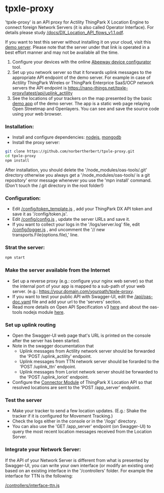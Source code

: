 # tpxle-proxy
'tpxle-proxy' is an API proxy for Actility ThingPark X Location Engine to connect foreign Network Servers (it is also called Operator Interface). For details please study 
[/docs/DX_Location_API_flows_v1.1.pdf](https://github.com/norbertherbert/tpxle-proxy/blob/master/docs/DX_Location_API_flows_v1.1.pdf).

If you want to test this server without installing it on your cloud, visit this [demo server](https://nano-things.net/tpxle-proxy/docs/). Please note that the server under that link is operated in a best effort manner and may not be available all the time.
1. Configure your devices with the online [Abeeway device configurator](https://nano-things.net/abeeway-demo) tool.
1. Set up you network server so that it forwards uplink messages to the appropriate API endpoint of the demo server. For example in case of Actility ThingPark Wireles or ThingPark Enterprice SaaS/OCP network servers the API endpoint is https://nano-things.net/tpxle-proxy/latest/api/uplink_actility
1. See the locations of your trackers on the map presented by the basic [demo app](https://nano-things.net/tpxle-proxy/app) of the demo server. The app is a static web page relaying Open Streetmap and Openlayers. You can see and save the source code using your web browser.

### Installation:
* Install and configure dependencies: 
[nodejs](https://nodejs.org/), 
[mongodb](https://docs.mongodb.com/manual/installation/)
* Install the proxy server:
```bash
git clone https://github.com/norbertherbert/tpxle-proxy.git
cd tpxle-proxy
npm install
```
After installation, you should delete the '/node_modules/oas-tools/.git' directory otherwise you always get a '/node_modules/oas-tools/ is a git repository' error message whenever you use the 'mpn install' command. (Don't touch the /.git directory in the root folder!)
### Configuration:
* Edit 
[/config/token_template.js](https://github.com/norbertherbert/tpxle-proxy/blob/master/config/token_template.js)
, add your ThingPark DX API token and save it as '/config/token.js'. 
* Edit
[/config/config.js](https://github.com/norbertherbert/tpxle-proxy/blob/master/config/config.js)
, update the server URLs and save it.
* If you want to collect your logs in the '/logs/server.log' file, edit 
[/config/logger.js](https://github.com/norbertherbert/tpxle-proxy/blob/master/config/logger.js)
, and uncomment the '// new transports.File(options.file),' line.

### Strat the server:
```bash
npm start
```
### Make the server available from the Internet
* Set up a reverse proxy (e.g.: configure your nginx web server) so that the internal port of your app is mapped to a sub-path of your web server. (e.g.: https://your.domain.com/yourpath/tpxle-proxy.
* If you want to test your public API with Swagger-UI, edit the
[/api/oas-doc.yaml](https://github.com/norbertherbert/tpxle-proxy/blob/master/api/oas-doc.yaml) file and add your url to the 'servers' section.
* Read more details on Open API Specification v3 [here](https://github.com/OAI/OpenAPI-Specification/blob/master/versions/3.0.0.md) and about the oas-tools nodejs module [here](https://github.com/isa-group/oas-tools).
### Set up uplink routing
* Open the Swagger-UI web page that's URL is printed on the console after the server has been started.
* Note in the swagger documentation that
    * Uplink messages from Actility network server should be forwarded the 'POST /uplink_actility' endpoint.
    * Uplink messages from TTN network server should be forarded to the 'POST /uplink_ttn' endpoint.
    * Uplink messages from Loriot network server should be forwarded to the 'POST /uplink_loriot' endpoint.
* Configure the [Connector Module](https://dx-api.thingpark.com/location-connector/latest/swagger-ui/index.html?shortUrl=tpdx-location-connector-api-contract.json) of ThingPark X Location API so that resolved locations are sent to the 'POST /app_server' endpoint.
### Test the server
* Make your tracker to send a few location updates. (E.g.: Shake the tracker if it is configured for Movement Tracking.)
* Check the logs either in the console or in the '/logs' directory.
* You can also use the 'GET /app_server' endpoint (on Swagger-UI) to query the most recent location messages received from the Location Sorver. 

### Integrate your Network Server:
If the API of your Network Server is different from what is presented by Swagger-UI, you can write your own interface (or modify an existing one) based on an existing interface in the '/controllers' folder. For example the interface for TTN is the following:

[/controllers/interface-ttn.js](https://github.com/norbertherbert/tpxle-proxy/blob/master/controllers/interface-ttn.js)



